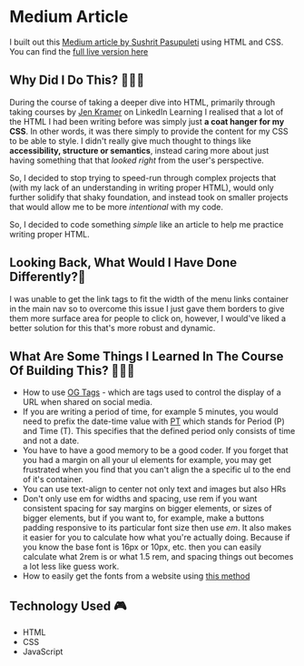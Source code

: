 Medium Article
==============

I built out this [Medium article by Sushrit Pasupuleti](https://medium.com/@sushrit.pk21/how-i-built-my-startup-as-a-solo-developer-8561bf7eebde) using HTML and CSS. You can find the [full live version here](https://coding-this-medium-article-ep1.netlify.app/)

Why Did I Do This? 🤷🏾‍♂️
--------------------------

During the course of taking a deeper dive into HTML, primarily through taking courses by [Jen Kramer](https://www.linkedin.com/in/jen4web/) on LinkedIn Learning I realised that a lot of the HTML I had been writing before was simply just **a coat hanger for my CSS**. In other words, it was there simply to provide the content for my CSS to be able to style. I didn't really give much thought to things like **accessibility, structure or semantics**, instead caring more about just having something that that _looked right_ from the user's perspective.

So, I decided to stop trying to speed-run through complex projects that (with my lack of an understanding in writing proper HTML), would only further solidify that shaky foundation, and instead took on smaller projects that would allow me to be more _intentional_ with my code.

So, I decided to code something _simple_ like an article to help me practice writing proper HTML.

Looking Back, What Would I Have Done Differently?🔄
---------------------------------------------------

I was unable to get the link tags to fit the width of the menu links container in the main nav so to overcome this issue I just gave them borders to give them more surface area for people to click on, however, I would've liked a better solution for this that's more robust and dynamic.

What Are Some Things I Learned In The Course Of Building This? 👨🏾‍💻
----------------------------------------------------------------------

*   How to use [OG Tags](https://ahrefs.com/blog/open-graph-meta-tags/) - which are tags used to control the display of a URL when shared on social media.
*   If you are writing a period of time, for example 5 minutes, you would need to prefix the date-time value with [PT](https://stackoverflow.com/questions/51168022/what-does-pt-prefix-stand-for-in-duration) which stands for Period (P) and Time (T). This specifies that the defined period only consists of time and not a date.
*   You have to have a good memory to be a good coder. If you forget that you had a margin on all your ul elements for example, you may get frustrated when you find that you can't align the a specific ul to the end of it's container.
*   You can use text-align to center not only text and images but also HRs
*   Don't only use em for widths and spacing, use rem if you want consistent spacing for say margins on bigger elements, or sizes of bigger elements, but if you want to, for example, make a buttons padding responsive to its particular font size then use _em_. It also makes it easier for you to calculate how what you're actually doing. Because if you know the base font is 16px or 10px, etc. then you can easily calculate what 2rem is or what 1.5 rem, and spacing things out becomes a lot less like guess work.
*   How to easily get the fonts from a website using [this method](https://www.makeuseof.com/how-to-find-webpages-font-inspect-element-tool-browser-extensions/#:~:text=Go%20to%20the%20webpage.,fonts%20used%20on%20the%20webpage.)

Technology Used 🎮
------------------

*   HTML
*   CSS
*   JavaScript
